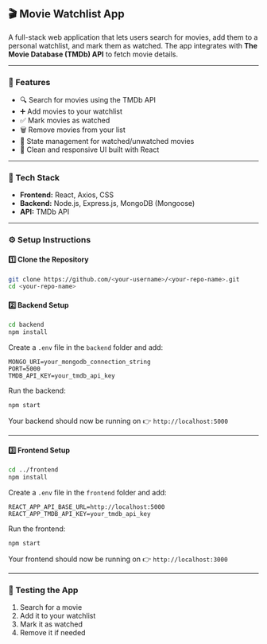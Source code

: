 
## 🎬 Movie Watchlist App

A full-stack web application that lets users search for movies, add them to a personal watchlist, and mark them as watched. The app integrates with **The Movie Database (TMDb) API** to fetch movie details.

---

### 🚀 Features

* 🔍 Search for movies using the TMDb API
* ➕ Add movies to your watchlist
* ✅ Mark movies as watched
* 🗑 Remove movies from your list
* 🧠 State management for watched/unwatched movies
* 🎨 Clean and responsive UI built with React

---

### 🧰 Tech Stack

* **Frontend:** React, Axios, CSS
* **Backend:** Node.js, Express.js, MongoDB (Mongoose)
* **API:** TMDb API

---

### ⚙️ Setup Instructions

#### 1️⃣ Clone the Repository

```bash
git clone https://github.com/<your-username>/<your-repo-name>.git
cd <your-repo-name>
```

#### 2️⃣ Backend Setup

```bash
cd backend
npm install
```

Create a `.env` file in the `backend` folder and add:

```
MONGO_URI=your_mongodb_connection_string
PORT=5000
TMDB_API_KEY=your_tmdb_api_key
```

Run the backend:

```bash
npm start
```

Your backend should now be running on
👉 `http://localhost:5000`

---

#### 3️⃣ Frontend Setup

```bash
cd ../frontend
npm install
```

Create a `.env` file in the `frontend` folder and add:

```
REACT_APP_API_BASE_URL=http://localhost:5000
REACT_APP_TMDB_API_KEY=your_tmdb_api_key
```

Run the frontend:

```bash
npm start
```

Your frontend should now be running on
👉 `http://localhost:3000`

---

### 🧪 Testing the App

1. Search for a movie
2. Add it to your watchlist
3. Mark it as watched
4. Remove it if needed


